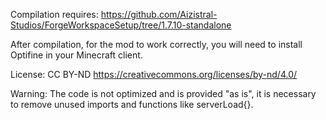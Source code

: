Compilation requires:
https://github.com/Aizistral-Studios/ForgeWorkspaceSetup/tree/1.7.10-standalone

After compilation, for the mod to work correctly, you will need to install Optifine in your Minecraft client.

License: CC BY-ND
https://creativecommons.org/licenses/by-nd/4.0/

Warning: The code is not optimized and is provided "as is", it is necessary to remove unused imports and functions like serverLoad{}.
